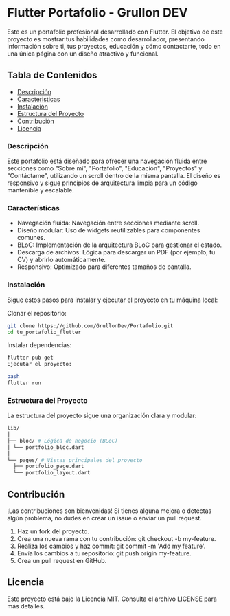 # Flutter Portafolio - Grullon DEV

Este es un portafolio profesional desarrollado con Flutter. El objetivo de este proyecto es mostrar tus habilidades como desarrollador, presentando información sobre ti, tus proyectos, educación y cómo contactarte, todo en una única página con un diseño atractivo y funcional.

## Tabla de Contenidos

- [Descripción](#id1)
- [Caracteristicas](#id2)
- [Instalación](#id3)
- [Estructura del Proyecto](#id4)
- [Contribución](#id5)
- [Licencia](#id6)

<div id='id1' />

### Descripción

Este portafolio está diseñado para ofrecer una navegación fluida entre secciones como "Sobre mí", "Portafolio", "Educación", "Proyectos" y "Contáctame", utilizando un scroll dentro de la misma pantalla. El diseño es responsivo y sigue principios de arquitectura limpia para un código mantenible y escalable.

<div id='id2' />

### Características

- Navegación fluida: Navegación entre secciones mediante scroll.
- Diseño modular: Uso de widgets reutilizables para componentes comunes.
- BLoC: Implementación de la arquitectura BLoC para gestionar el estado.
- Descarga de archivos: Lógica para descargar un PDF (por ejemplo, tu CV) y abrirlo automáticamente.
- Responsivo: Optimizado para diferentes tamaños de pantalla.

<div id='id3' />

### Instalación

Sigue estos pasos para instalar y ejecutar el proyecto en tu máquina local:

Clonar el repositorio:

```bash
git clone https://github.com/GrullonDev/Portafolio.git
cd tu_portafolio_flutter
```

Instalar dependencias:

```bash
flutter pub get
Ejecutar el proyecto:

bash
flutter run
```

<div id='id4' />

### Estructura del Proyecto

La estructura del proyecto sigue una organización clara y modular:

```bash
lib/
│
├── bloc/ # Lógica de negocio (BLoC)
│ └── portfolio_bloc.dart
│
└── pages/ # Vistas principales del proyecto
  ├── portfolio_page.dart
  └── portfolio_layout.dart
```

<div id='id5' />

## Contribución

¡Las contribuciones son bienvenidas! Si tienes alguna mejora o detectas algún problema, no dudes en crear un issue o enviar un pull request.

1.  Haz un fork del proyecto.
2.  Crea una nueva rama con tu contribución: git checkout -b my-feature.
3.  Realiza los cambios y haz commit: git commit -m 'Add my feature'.
4.  Envía los cambios a tu repositorio: git push origin my-feature.
5.  Crea un pull request en GitHub.

<div id='id6' />

## Licencia

Este proyecto está bajo la Licencia MIT. Consulta el archivo LICENSE para más detalles.
